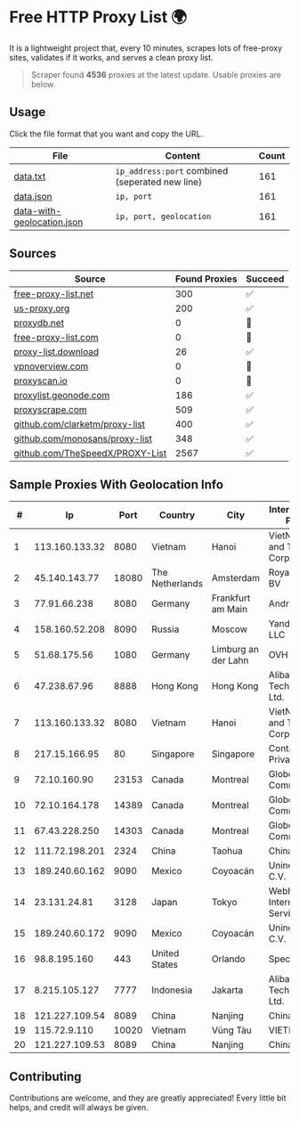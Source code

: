 
# Free HTTP Proxy List 🌍

It is a lightweight project that, every 10 minutes, scrapes lots of free-proxy sites, validates if it works, and serves a clean proxy list.


> Scraper found **4536** proxies at the latest update. Usable proxies are below.

## Usage

Click the file format that you want and copy the URL.


|File|Content|Count|
|----|-------|-----|
|[data.txt](https://raw.githubusercontent.com/themiralay/Proxy-List-World/master/data.txt)|`ip_address:port` combined (seperated new line)|161|
|[data.json](https://raw.githubusercontent.com/themiralay/Proxy-List-World/master/data.json)|`ip, port`|161|
|[data-with-geolocation.json](https://raw.githubusercontent.com/themiralay/Proxy-List-World/master/data-with-geolocation.json)|`ip, port, geolocation`|161|

## Sources

|Source|Found Proxies|Succeed|
|------|-------------|-------|
|[free-proxy-list.net](https://free-proxy-list.net)|300|✅|
|[us-proxy.org](https://www.us-proxy.org)|200|✅|
|[proxydb.net](http://proxydb.net)|0|🚫|
|[free-proxy-list.com](https://free-proxy-list.com/?page=&port=&type%5B%5D=http&type%5B%5D=https&up_time=0&search=Search)|0|🚫|
|[proxy-list.download](https://www.proxy-list.download/HTTP)|26|✅|
|[vpnoverview.com](https://vpnoverview.com/privacy/anonymous-browsing/free-proxy-servers)|0|🚫|
|[proxyscan.io](https://www.proxyscan.io)|0|🚫|
|[proxylist.geonode.com](https://proxylist.geonode.com/api/proxy-list?limit=300&page=1&sort_by=lastChecked&sort_type=desc&protocols=http,https)|186|✅|
|[proxyscrape.com](https://api.proxyscrape.com/v2/?request=displayproxies&protocol=http&timeout=10000&country=all&ssl=all&anonymity=all)|509|✅|
|[github.com/clarketm/proxy-list](https://raw.githubusercontent.com/clarketm/proxy-list/master/proxy-list-raw.txt)|400|✅|
|[github.com/monosans/proxy-list](https://raw.githubusercontent.com/monosans/proxy-list/main/proxies/http.txt)|348|✅|
|[github.com/TheSpeedX/PROXY-List](https://raw.githubusercontent.com/TheSpeedX/PROXY-List/master/http.txt)|2567|✅|


## Sample Proxies With Geolocation Info

|#|Ip|Port|Country|City|Internet Service Provider|
|-|--|----|-------|----|-------------------------|
|1|113.160.133.32|8080|Vietnam|Hanoi|VietNam Post and Telecom Corporation|
|2|45.140.143.77|18080|The Netherlands|Amsterdam|RoyaleHosting BV|
|3|77.91.66.238|8080|Germany|Frankfurt am Main|Andrii Hrosh|
|4|158.160.52.208|8090|Russia|Moscow|Yandex.Cloud LLC|
|5|51.68.175.56|1080|Germany|Limburg an der Lahn|OVH SAS|
|6|47.238.67.96|8888|Hong Kong|Hong Kong|Alibaba (US) Technology Co., Ltd.|
|7|113.160.133.32|8080|Vietnam|Hanoi|VietNam Post and Telecom Corporation|
|8|217.15.166.95|80|Singapore|Singapore|Contabo Asia Private Limited|
|9|72.10.160.90|23153|Canada|Montreal|GloboTech Communications|
|10|72.10.164.178|14389|Canada|Montreal|GloboTech Communications|
|11|67.43.228.250|14303|Canada|Montreal|GloboTech Communications|
|12|111.72.198.201|2324|China|Taohua|Chinanet|
|13|189.240.60.162|9090|Mexico|Coyoacán|Uninet S.A. de C.V.|
|14|23.131.24.81|3128|Japan|Tokyo|WebHorizon Internet Services|
|15|189.240.60.172|9090|Mexico|Coyoacán|Uninet S.A. de C.V.|
|16|98.8.195.160|443|United States|Orlando|Spectrum|
|17|8.215.105.127|7777|Indonesia|Jakarta|Alibaba (US) Technology Co., Ltd.|
|18|121.227.109.54|8089|China|Nanjing|China Telecom|
|19|115.72.9.110|10020|Vietnam|Vũng Tàu|VIETELmetro|
|20|121.227.109.53|8089|China|Nanjing|China Telecom|



## Contributing

Contributions are welcome, and they are greatly appreciated! Every
little bit helps, and credit will always be given.


